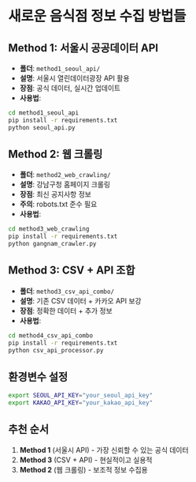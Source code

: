 # 새로운 음식점 정보 수집 방법들

## Method 1: 서울시 공공데이터 API
- **폴더**: `method1_seoul_api/`
- **설명**: 서울시 열린데이터광장 API 활용
- **장점**: 공식 데이터, 실시간 업데이트
- **사용법**:
```bash
cd method1_seoul_api
pip install -r requirements.txt
python seoul_api.py
```

## Method 2: 웹 크롤링
- **폴더**: `method2_web_crawling/`
- **설명**: 강남구청 홈페이지 크롤링
- **장점**: 최신 공지사항 정보
- **주의**: robots.txt 준수 필요
- **사용법**:
```bash
cd method3_web_crawling
pip install -r requirements.txt
python gangnam_crawler.py
```

## Method 3: CSV + API 조합
- **폴더**: `method3_csv_api_combo/`
- **설명**: 기존 CSV 데이터 + 카카오 API 보강
- **장점**: 정확한 데이터 + 추가 정보
- **사용법**:
```bash
cd method4_csv_api_combo
pip install -r requirements.txt
python csv_api_processor.py
```

## 환경변수 설정
```bash
export SEOUL_API_KEY="your_seoul_api_key"
export KAKAO_API_KEY="your_kakao_api_key"
```

## 추천 순서
1. **Method 1** (서울시 API) - 가장 신뢰할 수 있는 공식 데이터
2. **Method 3** (CSV + API) - 현실적이고 실용적
3. **Method 2** (웹 크롤링) - 보조적 정보 수집용
